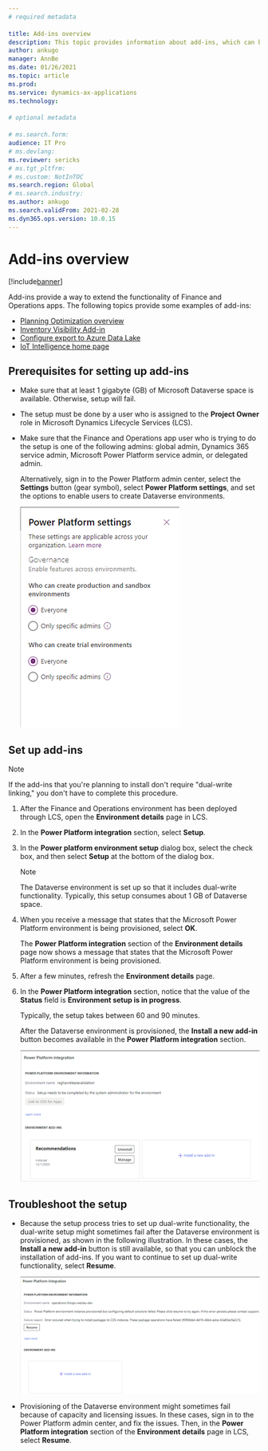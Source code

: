 ```yaml
---
# required metadata

title: Add-ins overview
description: This topic provides information about add-ins, which can be used to extend the functionality of Finance and Operations apps.
author: ankugo
manager: AnnBe
ms.date: 01/26/2021
ms.topic: article
ms.prod:
ms.service: dynamics-ax-applications
ms.technology: 

# optional metadata

# ms.search.form:
audience: IT Pro
# ms.devlang: 
ms.reviewer: sericks
# ms.tgt_pltfrm: 
# ms.custom: NotInTOC
ms.search.region: Global
# ms.search.industry:
ms.author: ankugo
ms.search.validFrom: 2021-02-28
ms.dyn365.ops.version: 10.0.15
---
```


# Add-ins overview

[!include[banner](../includes/banner.md)]

Add-ins provide a way to extend the functionality of Finance and Operations apps. The following topics provide some examples of add-ins:

- [Planning Optimization overview](https://docs.microsoft.com/dynamics365/supply-chain/master-planning/planning-optimization/planning-optimization-overview)
- [Inventory Visibility Add-in](https://docs.microsoft.com/dynamics365/supply-chain/inventory/inventory-visibility)
- [Configure export to Azure Data Lake](https://docs.microsoft.com/dynamics365/fin-ops-core/dev-itpro/data-entities/configure-export-data-lake)
- [IoT Intelligence home page](https://docs.microsoft.com/dynamics365/supply-chain/iot/iot-intelligence-home-page)

## Prerequisites for setting up add-ins

- Make sure that at least 1 gigabyte (GB) of Microsoft Dataverse space is available. Otherwise, setup will fail.
- The setup must be done by a user who is assigned to the **Project Owner** role in Microsoft Dynamics Lifecycle Services (LCS).
- Make sure that the Finance and Operations app user who is trying to do the setup is one of the following admins: global admin, Dynamics 365 service admin, Microsoft Power Platform service admin, or delegated admin.

    Alternatively, sign in to the Power Platform admin center, select the **Settings** button (gear symbol), select **Power Platform settings**, and set the options to enable users to create Dataverse environments.

    ![Power Platform settings](media/PowerPlatformSettings.png)

## Set up add-ins

> [!NOTE]
> If the add-ins that you're planning to install don't require "dual-write linking," you don't have to complete this procedure.

1. After the Finance and Operations environment has been deployed through LCS, open the **Environment details** page in LCS.
2. In the **Power Platform integration** section, select **Setup**.
3. In the **Power platform environment setup** dialog box, select the check box, and then select **Setup** at the bottom of the dialog box.

    > [!NOTE]
    > The Dataverse environment is set up so that it includes dual-write functionality. Typically, this setup consumes about 1 GB of Dataverse space.

4. When you receive a message that states that the Microsoft Power Platform environment is being provisioned, select **OK**.

    The **Power Platform integration** section of the **Environment details** page now shows a message that states that the Microsoft Power Platform environment is being provisioned.

5. After a few minutes, refresh the **Environment details** page.
6. In the **Power Platform integration** section, notice that the value of the **Status** field is **Environment setup is in progress**.

    Typically, the setup takes between 60 and 90 minutes.

    After the Dataverse environment is provisioned, the **Install a new add-in** button becomes available in the **Power Platform integration** section.

    ![Install a new add-in button](media/InstallANewAddIn.png)

## Troubleshoot the setup

- Because the setup process tries to set up dual-write functionality, the dual-write setup might sometimes fail after the Dataverse environment is provisioned, as shown in the following illustration. In these cases, the **Install a new add-in** button is still available, so that you can unblock the installation of add-ins. If you want to continue to set up dual-write functionality, select **Resume**.

    ![Dual-write setup failure](media/Error.png)

- Provisioning of the Dataverse environment might sometimes fail because of capacity and licensing issues. In these cases, sign in to the Power Platform admin center, and fix the issues. Then, in the **Power Platform integration** section of the **Environment details** page in LCS, select **Resume**.
